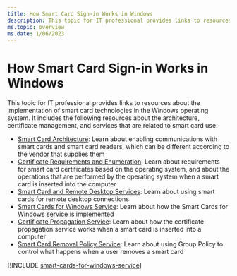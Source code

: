 ```yaml
---
title: How Smart Card Sign-in Works in Windows
description: This topic for IT professional provides links to resources about the implementation of smart card technologies in the Windows operating system.
ms.topic: overview
ms.date: 1/06/2023
---
```


# How Smart Card Sign-in Works in Windows

This topic for IT professional provides links to resources about the implementation of smart card technologies in the Windows operating system. It includes the following resources about the architecture, certificate management, and services that are related to smart card use:

- [Smart Card Architecture](smart-card-architecture.md): Learn about enabling communications with smart cards and smart card readers, which can be different according to the vendor that supplies them
- [Certificate Requirements and Enumeration](smart-card-certificate-requirements-and-enumeration.md): Learn about requirements for smart card certificates based on the operating system, and about the operations that are performed by the operating system when a smart card is inserted into the computer
- [Smart Card and Remote Desktop Services](smart-card-and-remote-desktop-services.md): Learn about using smart cards for remote desktop connections
- [Smart Cards for Windows Service](smart-card-smart-cards-for-windows-service.md): Learn about how the Smart Cards for Windows service is implemented
- [Certificate Propagation Service](smart-card-certificate-propagation-service.md): Learn about how the certificate propagation service works when a smart card is inserted into a computer
- [Smart Card Removal Policy Service](smart-card-removal-policy-service.md): Learn about using Group Policy to control what happens when a user removes a smart card

[!INCLUDE [smart-cards-for-windows-service](../../../../includes/licensing/smart-cards-for-windows-service.md)]
